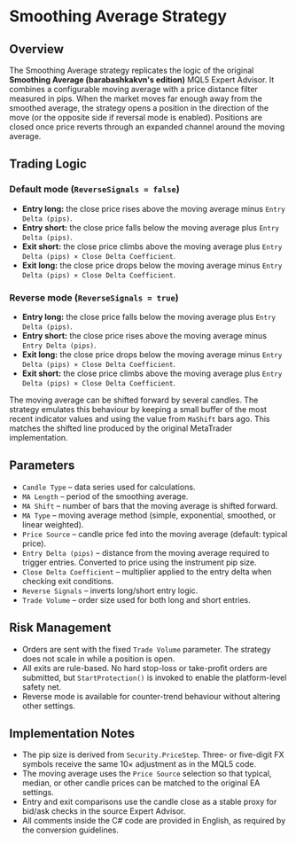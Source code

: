 # Smoothing Average Strategy

## Overview
The Smoothing Average strategy replicates the logic of the original **Smoothing Average (barabashkakvn's edition)** MQL5 Expert Advisor. It combines a configurable moving average with a price distance filter measured in pips. When the market moves far enough away from the smoothed average, the strategy opens a position in the direction of the move (or the opposite side if reversal mode is enabled). Positions are closed once price reverts through an expanded channel around the moving average.

## Trading Logic
### Default mode (`ReverseSignals = false`)
- **Entry long:** the close price rises above the moving average minus `Entry Delta (pips)`.
- **Entry short:** the close price falls below the moving average plus `Entry Delta (pips)`.
- **Exit short:** the close price climbs above the moving average plus `Entry Delta (pips) × Close Delta Coefficient`.
- **Exit long:** the close price drops below the moving average minus `Entry Delta (pips) × Close Delta Coefficient`.

### Reverse mode (`ReverseSignals = true`)
- **Entry long:** the close price falls below the moving average plus `Entry Delta (pips)`.
- **Entry short:** the close price rises above the moving average minus `Entry Delta (pips)`.
- **Exit long:** the close price drops below the moving average minus `Entry Delta (pips) × Close Delta Coefficient`.
- **Exit short:** the close price climbs above the moving average plus `Entry Delta (pips) × Close Delta Coefficient`.

The moving average can be shifted forward by several candles. The strategy emulates this behaviour by keeping a small buffer of the most recent indicator values and using the value from `MaShift` bars ago. This matches the shifted line produced by the original MetaTrader implementation.

## Parameters
- `Candle Type` – data series used for calculations.
- `MA Length` – period of the smoothing average.
- `MA Shift` – number of bars that the moving average is shifted forward.
- `MA Type` – moving average method (simple, exponential, smoothed, or linear weighted).
- `Price Source` – candle price fed into the moving average (default: typical price).
- `Entry Delta (pips)` – distance from the moving average required to trigger entries. Converted to price using the instrument pip size.
- `Close Delta Coefficient` – multiplier applied to the entry delta when checking exit conditions.
- `Reverse Signals` – inverts long/short entry logic.
- `Trade Volume` – order size used for both long and short entries.

## Risk Management
- Orders are sent with the fixed `Trade Volume` parameter. The strategy does not scale in while a position is open.
- All exits are rule-based. No hard stop-loss or take-profit orders are submitted, but `StartProtection()` is invoked to enable the platform-level safety net.
- Reverse mode is available for counter-trend behaviour without altering other settings.

## Implementation Notes
- The pip size is derived from `Security.PriceStep`. Three- or five-digit FX symbols receive the same 10× adjustment as in the MQL5 code.
- The moving average uses the `Price Source` selection so that typical, median, or other candle prices can be matched to the original EA settings.
- Entry and exit comparisons use the candle close as a stable proxy for bid/ask checks in the source Expert Advisor.
- All comments inside the C# code are provided in English, as required by the conversion guidelines.
